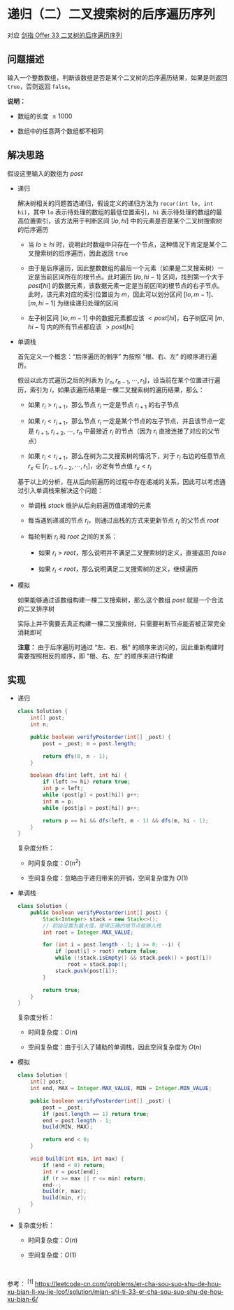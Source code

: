 # 递归（二）二叉搜索树的后序遍历序列

对应 <a href="https://leetcode-cn.com/problems/er-cha-sou-suo-shu-de-hou-xu-bian-li-xu-lie-lcof">剑指 Offer 33 二叉树的后序遍历序列</a>

## 问题描述

输入一个整数数组，判断该数组是否是某个二叉树的后序遍历结果，如果是则返回 `true`，否则返回 `false`。

**说明：**

- 数组的长度 $\leq1000$ 

- 数组中的任意两个数组都不相同

## 解决思路

假设这里输入的数组为 $post$

- 递归
  
  解决树相关的问题首选递归，假设定义的递归方法为 `recur(int lo, int hi)`，其中 `lo` 表示待处理的数组的最低位置索引，`hi` 表示待处理的数组的最高位置索引，该方法用于判断区间 $[lo, hi]$ 中的元素是否是某个二叉树搜索树的后序遍历
  
  - 当 $lo \geq hi$ 时，说明此时数组中只存在一个节点，这种情况下肯定是某个二叉搜索树的后序遍历，因此返回 `true`
  
  - 由于是后序遍历，因此整数数组的最后一个元素（如果是二叉搜索树）一定是当前区间所在的根节点。此时遍历 $[lo, hi - 1]$ 区间，找到第一个大于 $post[hi]$ 的数据元素，该数据元素一定是当前区间的根节点的右子节点。此时，该元素对应的索引位置设为 $m$，因此可以划分区间 $[lo, m - 1]$、$[m, hi - 1]$ 为继续递归处理的区间
  
  - 左子树区间 $[lo, m - 1]$ 中的数据元素都应该 $<post[hi]$，右子树区间 $[m, hi - 1]$ 内的所有节点都应该 $>post[hi]$

- 单调栈
  
  首先定义一个概念：“后序遍历的倒序” 为按照 “根、右、左” 的顺序进行遍历。
  
  假设以此方式遍历之后的列表为 $[r_n, r_{n-1},\cdots,r_1]$，设当前在某个位置进行遍历，索引为 $i$，如果该遍历结果是一棵二叉搜索树的遍历结果，那么：
  
  - 如果 $r_i > r_{i + 1}$，那么节点 $r_i$ 一定是节点 $r_{i + 1}$ 的右子节点
  
  - 如果 $r_i < r_{i + 1}$，那么节点 $r_{i}$ 一定是某个节点的左子节点，并且该节点一定是 $r_{i + 1}$, $r_{i + 2}$, $\cdots$, $r_{n}$ 中最接近 $r_i$ 的节点（因为 $r_i$ 直接连接了对应的父节点）
  
  - 如果 $r_i < r_{i + 1}$，那么在树为二叉搜索树的情况下，对于 $r_i$ 右边的任意节点 $r_x\in[r_{i - 1}, r_{i - 2}, \cdots, r_1]$，必定有节点值 $r_x < r_i$ 
  
  基于以上的分析，在从后向前遍历的过程中存在递减的关系，因此可以考虑通过引入单调栈来解决这个问题：
  
  - 单调栈 $stack$ 维护从后向前遍历值递增的元素
  
  - 每当遇到递减的节点 $r_i$，则通过出栈的方式来更新节点 $r_i$ 的父节点 $root$
  
  - 每轮判断 $r_i$ 和 $root$ 之间的关系：
    
    - 如果 $r_i > root$，那么说明并不满足二叉搜索树的定义，直接返回 $false$
    
    - 如果 $r_i < root$，那么说明满足二叉搜索树的定义，继续遍历 

- 模拟
  
  如果能够通过该数组构建一棵二叉搜索树，那么这个数组 $post$ 就是一个合法的二叉排序树
  
  实际上并不需要去真正构建一棵二叉搜索树，只需要判断节点能否被正常完全消耗即可
  
  **注意：** 由于后序遍历时通过 “左、右、根” 的顺序来访问的，因此重新构建时需要按照相反的顺序，即 “根、右、左” 的顺序来进行构建

## 

## 实现

- 递归
  
  ```java
  class Solution {
      int[] post;
      int n;
  
      public boolean verifyPostorder(int[] _post) {
          post = _post; n = post.length;
  
          return dfs(0, n - 1);
      }
  
      boolean dfs(int left, int hi) {
          if (left >= hi) return true;
          int p = left;
          while (post[p] < post[hi]) p++;
          int m = p;
          while (post[p] > post[hi]) p++;
  
          return p == hi && dfs(left, m - 1) && dfs(m, hi - 1);
      }
  }
  ```
  
  复杂度分析：
  
  - 时间复杂度：$O(n^2)$    
  
  - 空间复杂度：忽略由于递归带来的开销，空间复杂度为 $O(1)$

- 单调栈
  
  ```java
  class Solution {
      public boolean verifyPostorder(int[] post) {
          Stack<Integer> stack = new Stack<>();
          // 初始设置为最大值，使得正确的根节点能够入栈
          int root = Integer.MAX_VALUE;
  
          for (int i = post.length - 1; i >= 0; --i) {
              if (post[i] > root) return false;
              while (!stack.isEmpty() && stack.peek() > post[i]) 
                  root = stack.pop();
              stack.push(post[i]);
          }
  
          return true;
      }
  }
  ```
  
  复杂度分析：
  
  - 时间复杂度：$O(n)$
  
  - 空间复杂度：由于引入了辅助的单调栈，因此空间复杂度为 $O(n)$

- 模拟
  
  ```java
  class Solution {
      int[] post;
      int end, MAX = Integer.MAX_VALUE, MIN = Integer.MIN_VALUE;
  
      public boolean verifyPostorder(int[] _post) {
          post = _post;
          if (post.length == 1) return true;
          end = post.length - 1;
          build(MIN, MAX);
  
          return end < 0;
      }
  
      void build(int min, int max) {
          if (end < 0) return;
          int r = post[end];
          if (r >= max || r <= min) return;
          end--;
          build(r, max);
          build(min, r);    
      }
  }
  ```

- 复杂度分析：
  
  - 时间复杂度：$O(n)$
  
  - 空间复杂度：$O(1)$

<br />

参考：
<sup>[1]</sup> https://leetcode-cn.com/problems/er-cha-sou-suo-shu-de-hou-xu-bian-li-xu-lie-lcof/solution/mian-shi-ti-33-er-cha-sou-suo-shu-de-hou-xu-bian-6/
